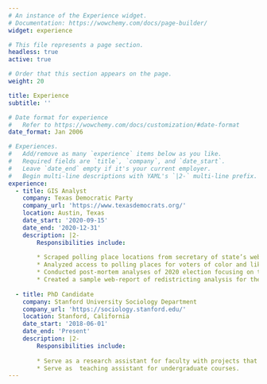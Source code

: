 ```yaml
---
# An instance of the Experience widget.
# Documentation: https://wowchemy.com/docs/page-builder/
widget: experience

# This file represents a page section.
headless: true
active: true

# Order that this section appears on the page.
weight: 20

title: Experience
subtitle: ''

# Date format for experience
#   Refer to https://wowchemy.com/docs/customization/#date-format
date_format: Jan 2006

# Experiences.
#   Add/remove as many `experience` items below as you like.
#   Required fields are `title`, `company`, and `date_start`.
#   Leave `date_end` empty if it's your current employer.
#   Begin multi-line descriptions with YAML's `|2-` multi-line prefix.
experience:
  - title: GIS Analyst
    company: Texas Democratic Party
    company_url: 'https://www.texasdemocrats.org/'
    location: Austin, Texas
    date_start: '2020-09-15'
    date_end: '2020-12-31'
    description: |2-
        Responsibilities include:
        
        * Scraped polling place locations from secretary of state’s website.
        * Analyzed access to polling places for voters of color and likely democratic voters using voronoi polygons and then proposed new polling sites to fill access gaps. 
        * Conducted post-mortem analyses of 2020 election focusing on top-of-ticket vote share by voter demographics and county urbanicity. 
        * Created a sample web-report of redistricting analysis for the 2021 county-level redistricting process.
        
  - title: PhD Candidate
    company: Stanford University Sociology Department
    company_url: 'https://sociology.stanford.edu/'
    location: Stanford, California
    date_start: '2018-06-01'
    date_end: 'Present'
    description: |2-
        Responsibilities include:
        
        * Serve as a research assistant for faculty with projects that have geospatial and statistical analysis needs. 
        * Serve as  teaching assistant for undergraduate courses. 
---
```

